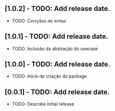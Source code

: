 ## [1.0.2] - TODO: Add release date.

* TODO: Corrçãso de sintax

## [1.0.1] - TODO: Add release date.

* TODO: Inclusão da abstração do usecase

## [1.0.0] - TODO: Add release date.

* TODO: Inicio da criação do package

## [0.0.1] - TODO: Add release date.

* TODO: Describe initial release.
